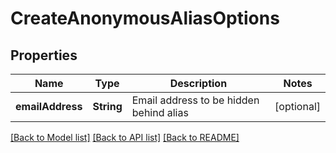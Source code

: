 # CreateAnonymousAliasOptions

## Properties
Name | Type | Description | Notes
------------ | ------------- | ------------- | -------------
**emailAddress** | **String** | Email address to be hidden behind alias | [optional] 

[[Back to Model list]](../README.md#documentation-for-models) [[Back to API list]](../README.md#documentation-for-api-endpoints) [[Back to README]](../README.md)



